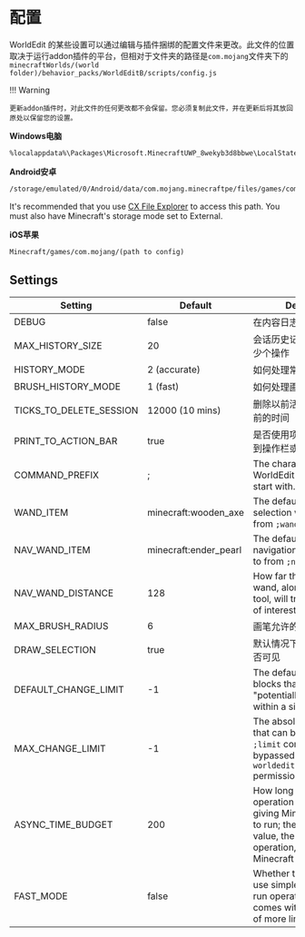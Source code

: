 # 配置

WorldEdit 的某些设置可以通过编辑与插件捆绑的配置文件来更改。此文件的位置取决于运行addon插件的平台，但相对于文件夹的路径是`com.mojang`文件夹下的`minecraftWorlds/(world folder)/behavior_packs/WorldEditB/scripts/config.js`

!!! Warning

    更新addon插件时，对此文件的任何更改都不会保留。您必须复制此文件，并在更新后将其放回原处以保留您的设置。

**Windows电脑**

``` txt
%localappdata%\Packages\Microsoft.MinecraftUWP_8wekyb3d8bbwe\LocalState\games\com.mojang\(path to config)
```

**Android安卓**

``` txt
/storage/emulated/0/Android/data/com.mojang.minecraftpe/files/games/com.mojang/(path to config)
```
It's recommended that you use [CX File Explorer](https://play.google.com/store/apps/details?id=com.cxinventor.file.explorer) to access this path. You must also have Minecraft's storage mode set to External.

**iOS苹果**

``` txt
Minecraft/games/com.mojang/(path to config)
```

## Settings

| Setting | Default | Description |
| ------- | ------- | ----------- |
| DEBUG | false | 在内容日志中启用调试消息 |
| MAX_HISTORY_SIZE | 20 | 会话历史记录中可以记录多少个操作 |
| HISTORY_MODE | 2 (accurate) | 如何处理常规撤消和重做 |
| BRUSH_HISTORY_MODE | 1 (fast) | 如何处理画笔撤消和重做 |
| TICKS_TO_DELETE_SESSION | 12000 (10 mins) | 删除以前活跃用户的会话之前的时间 |
| PRINT_TO_ACTION_BAR | true | 是否使用项目将其消息打印到操作栏或聊天。 |
| COMMAND_PREFIX | ; | The character that every WorldEdit comman shoukd start with. |
| WAND_ITEM | minecraft:wooden_axe | The default item the selection wand is bound to from `;wand`. |
| NAV_WAND_ITEM | minecraft:ender_pearl | The default item the navigation wand is bound to from `;navwand`. |
| NAV_WAND_DISTANCE | 128 | How far the navigation wand, along with other tool, will trace for a block of interest. |
| MAX_BRUSH_RADIUS | 6 | 画笔允许的最大半径。 |
| DRAW_SELECTION | true | 默认情况下，玩家的选择是否可见 |
| DEFAULT_CHANGE_LIMIT | -1 | The default amount of blocks that can be "potentially" affected within a single operation |
| MAX_CHANGE_LIMIT | -1 | The absolute change limit that can be set from the `;limit` command; bypassed with `worldedit.limit.unlimited` permission |
| ASYNC_TIME_BUDGET | 200 | How long an async operation will run until giving Minecraft a chance to run; the higher the value, the faster the operation, but the slower Minecraft takes to run |
| FAST_MODE | false | Whether the addon should use simpler methods to run operations faster; this comes with the drawback of more limited capabilities |
